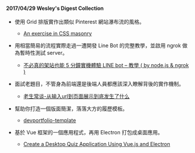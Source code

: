 #### 2017/04/29 Wesley's Digest Collection

- 使用 Grid 排版實作出類似 Pinterest 網站瀑布流的風格。
  - [An exercise in CSS masonry](http://ramenhog.com/blog/2017/04/05/an-exercise-in-css-masonry)
  
- 用相當簡易的流程實際走過一遭開發 Line Bot 的完整教學，並啟用 ngrok 做為暫時性測試 server。
  - [不必真的架站也能 5 分鐘實機體驗 LINE bot – 教學 ( by node.js & ngrok )](https://simonhsu.blog/2017/01/25/%E4%B8%8D%E5%BF%85%E7%9C%9F%E7%9A%84%E6%9E%B6%E7%AB%99%E4%B9%9F%E8%83%BD-5-%E5%88%86%E9%90%98%E5%AF%A6%E6%A9%9F%E9%AB%94%E9%A9%97-line-bot-message-api-%E6%87%89%E7%94%A8-by-node-js-ngrok/)
  
- 面試老題目，不管身為前端還是後端人員都應該深入瞭解背後的實作機制。
  - [老生常谈-从输入url到页面展示到底发生了什么](http://www.cnblogs.com/xianyulaodi/p/6547807.html)
  
- 幫助你打造一個版面簡潔，落落大方的履歷模板。
  - [devportfolio-template](https://github.com/RyanFitzgerald/devportfolio-template?utm_source=mybridge&utm_medium=blog&utm_campaign=read_more)
  
- 基於 Vue 框架的一個應用程式，再用 Electron 打包成桌面應用。
  - [Create a Desktop Quiz Application Using Vue.js and Electron](https://scotch.io/tutorials/create-a-desktop-quiz-application-using-vue-js-and-electron)